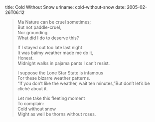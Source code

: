 title: Cold Without Snow
urlname: cold-without-snow
date: 2005-02-26T06:12

>  
> Ma Nature can be cruel sometimes;  
> But not paddle-cruel,  
> Nor grounding.  
> What did I do to deserve this?
> 
> If I stayed out too late last night  
> It was balmy weather made me do it,  
> Honest.  
> Midnight walks in pajama pants I can&#x02bc;t resist.
> 
> I suppose the Lone Star State is infamous  
> For these bizarre weather patterns.  
> &ldquo;If you don&#x02bc;t like the weather, wait ten minutes,&rdquo;But don&#x02bc;t let&#x02bc;s be cliché about it.
> 
> Let me take this fleeting moment  
> To complain:  
> Cold without snow  
> Might as well be thorns without roses.
> 